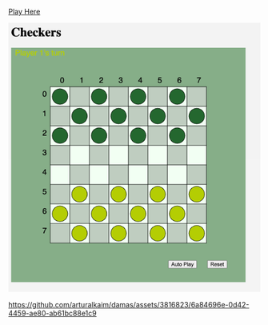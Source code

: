 [Play Here](https://arturalkaim.github.io/damas/)

![Example](docs/exampleUI.png)

https://github.com/arturalkaim/damas/assets/3816823/6a84696e-0d42-4459-ae80-ab61bc88e1c9

